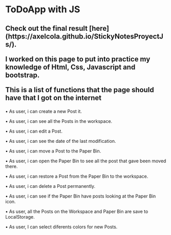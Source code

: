 <h1>ToDoApp with JS</h1>

<h2> Check out the final result [here](https://axelcola.github.io/StickyNotesProyectJs/).


I worked on this page to put into practice my knowledge of Html, Css, Javascript and bootstrap.

This is a list of functions that the page should have that I got on the internet</h2>





 • As user, i can create a new Post it.
 
 • As user, i can see all the Posts in the workspace.
 
 • As user, i can edit a Post.
 
 • As user, i can see the date of the last modification.
 
 • As user, i can move a Post to the Paper Bin. 
 
 • As user, i can open the Paper Bin to see all the post that gave been moved there. 
 
 • As user, i can restore a Post from the Paper Bin to the workspace.
 
 • As user, i can delete a Post permanently. 
 
 • As user, i can see if the Paper Bin have posts looking at the Paper Bin icon.
 
 • As user, all the Posts on the Workspace and Paper Bin are save to LocalStorage.
 
 • As user, I can select diferents colors for new Posts.
 
